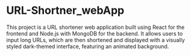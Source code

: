 # URL-Shortner_webApp
This project is a URL shortener web application built using React for the frontend and Node.js with MongoDB for the backend. It allows users to input long URLs, which are then shortened and displayed with a visually styled dark-themed interface, featuring an animated background.
